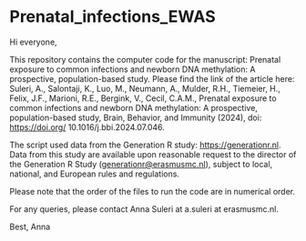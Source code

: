 # Prenatal_infections_EWAS

Hi everyone,

This repository contains the computer code for the manuscript: Prenatal exposure to common infections and newborn DNA methylation: A prospective, population-based study. Please find the link of the article here: Suleri, A., Salontaji, K., Luo, M., Neumann, A., Mulder, R.H., Tiemeier, H., Felix, J.F., Marioni, R.E., Bergink, V., Cecil, C.A.M., Prenatal exposure to common infections and newborn DNA methylation: A prospective, population-based study, Brain, Behavior, and Immunity (2024), doi: https://doi.org/ 10.1016/j.bbi.2024.07.046. 

The script used data from the Generation R study: https://generationr.nl. Data from this study are available upon reasonable request to the director of the Generation R Study (generationr@erasmusmc.nl), subject to local, national, and European rules and regulations.

Please note that the order of the files to run the code are in numerical order.

For any queries, please contact Anna Suleri at a.suleri at erasmusmc.nl.

Best, Anna
